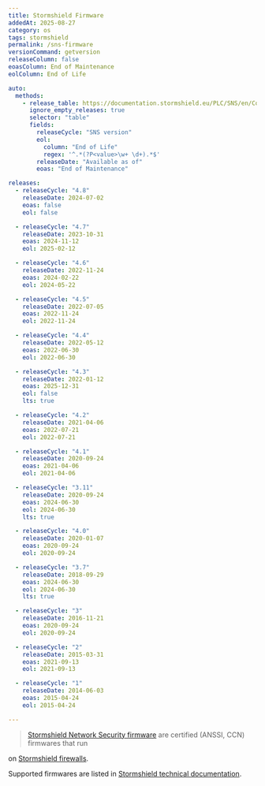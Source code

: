```yaml
---
title: Stormshield Firmware
addedAt: 2025-08-27
category: os
tags: stormshield
permalink: /sns-firmware
versionCommand: getversion
releaseColumn: false
eoasColumn: End of Maintenance
eolColumn: End of Life

auto:
  methods:
    - release_table: https://documentation.stormshield.eu/PLC/SNS/en/Content/SNS_Product_Life_Cycle/Matrices_firmwares.htm
      ignore_empty_releases: true
      selector: "table"
      fields:
        releaseCycle: "SNS version"
        eol:
          column: "End of Life"
          regex: '^.*(?P<value>\w+ \d+).*$'
        releaseDate: "Available as of"
        eoas: "End of Maintenance"

releases:
  - releaseCycle: "4.8"
    releaseDate: 2024-07-02
    eoas: false
    eol: false

  - releaseCycle: "4.7"
    releaseDate: 2023-10-31
    eoas: 2024-11-12
    eol: 2025-02-12

  - releaseCycle: "4.6"
    releaseDate: 2022-11-24
    eoas: 2024-02-22
    eol: 2024-05-22

  - releaseCycle: "4.5"
    releaseDate: 2022-07-05
    eoas: 2022-11-24
    eol: 2022-11-24

  - releaseCycle: "4.4"
    releaseDate: 2022-05-12
    eoas: 2022-06-30
    eol: 2022-06-30

  - releaseCycle: "4.3"
    releaseDate: 2022-01-12
    eoas: 2025-12-31
    eol: false
    lts: true

  - releaseCycle: "4.2"
    releaseDate: 2021-04-06
    eoas: 2022-07-21
    eol: 2022-07-21

  - releaseCycle: "4.1"
    releaseDate: 2020-09-24
    eoas: 2021-04-06
    eol: 2021-04-06

  - releaseCycle: "3.11"
    releaseDate: 2020-09-24
    eoas: 2024-06-30
    eol: 2024-06-30
    lts: true

  - releaseCycle: "4.0"
    releaseDate: 2020-01-07
    eoas: 2020-09-24
    eol: 2020-09-24

  - releaseCycle: "3.7"
    releaseDate: 2018-09-29
    eoas: 2024-06-30
    eol: 2024-06-30
    lts: true

  - releaseCycle: "3"
    releaseDate: 2016-11-21
    eoas: 2020-09-24
    eol: 2020-09-24

  - releaseCycle: "2"
    releaseDate: 2015-03-31
    eoas: 2021-09-13
    eol: 2021-09-13

  - releaseCycle: "1"
    releaseDate: 2014-06-03
    eoas: 2015-04-24
    eol: 2015-04-24

---
```


> [Stormshield Network Security firmware](https://www.stormshield.com/products-services/products/network-security/firmware-sns-4x/)
> are certified (ANSSI, CCN) firmwares that run
>
on [Stormshield firewalls](https://www.stormshield.com/products-services/products/network-security/product-range-sns/).

Supported firmwares are listed
in [Stormshield technical documentation](https://documentation.stormshield.eu/PLC/SNS/en/Content/SNS_Product_Life_Cycle/Matrices_firmwares.htm).
